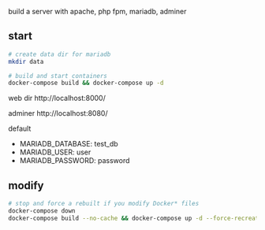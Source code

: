 build a server with apache, php fpm, mariadb, adminer

## start

```bash
# create data dir for mariadb
mkdir data

# build and start containers
docker-compose build && docker-compose up -d
```

web dir
http://localhost:8000/

adminer 
http://localhost:8080/

default 
- MARIADB_DATABASE: test_db
- MARIADB_USER: user
- MARIADB_PASSWORD: password

## modify

```bash
# stop and force a rebuilt if you modify Docker* files
docker-compose down
docker-compose build --no-cache && docker-compose up -d --force-recreate
```



